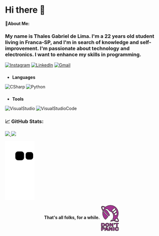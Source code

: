 <h1>Hi there 👋</h1>

<b>💬About Me:</b>

### My name is Thales Gabriel de Lima. I'm a 22 years old student living in Franca-SP, and I'm in search of knowledge and self-improvement. I'm passionate about technology and electronics. I want to enhance my skills in programming.

<p align="left">
  <a href="https://www.instagram.com/tael42f/">
  <img alt="Instagram" src="https://img.shields.io/badge/Instagram-%23E4405F.svg?logo=Instagram&logoColor=white"  title="@tael42f"/></a>
  <a href="www.linkedin.com/in/thales-lima42">
  <img alt="LinkedIn" src="https://img.shields.io/badge/linkedin-%230077B5.svg?logo=linkedin&logoColor=white"  title="LinkedIn - Thales Lima"/></a>
  <a href="mailto:thalesgabriel42@gmail.com">
  <img alt="Gmail" src="https://img.shields.io/badge/Gmail-D14836?logo=gmail&logoColor=white"  title="Gmail - Thales Lima"/></a>
</p>

### <b>
- Languages
</b>
<p>
  <img alt="CSharp" src="https://img.shields.io/badge/c%23-%23239120.svg?logo=c-sharp&logoColor=white"  title="CSharp"/>
  <img alt="Python" src="https://img.shields.io/badge/python-3670A0?logo=python&logoColor=ffdd54"  title="Python"/>
</p>

### <b>
- Tools
</b>

<p align="left">
  <img alt="VisualStudio" src="https://img.shields.io/badge/Visual%20Studio-5C2D91.svg?logo=visual-studio&logoColor=white" title="Visual Studio"/>
  <img alt="VisualStudioCode" src="https://img.shields.io/badge/Visual%20Studio%20Code-0078d7.svg?logo=visual-studio-code&logoColor=white"  title="Visual Studio Code"/>
</p>

### <b>📈 GitHub Stats:</b>

<div align="left">

  <a href="https://github.com/Thales-Gabriel42">

  <img height="180em" src="https://github-readme-stats.vercel.app/api?username=Thales-Gabriel42&show_icons=true&theme=radical">
  <img height="180em" src="https://github-readme-stats.vercel.app/api/top-langs/?username=Thales-Gabriel42&layout=compact&theme=radical">

  </a>

</div>

![Snake animation](https://github.com/Thales-Gabriel42/Thales-Gabriel42/blob/output/github-contribution-grid-snake.svg)

<div align="center">
  <b>That's all folks, for a while.</b> <img align="center" alt="CSharp" width="60" src="./img/github-dontpanic.png?raw=true"  title="Don't Panic"/>
</div>
